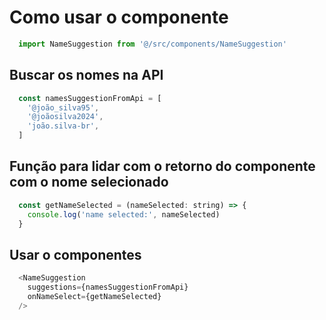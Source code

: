 # Como usar o componente

```js
  import NameSuggestion from '@/src/components/NameSuggestion'
```

## Buscar os nomes na API
  ```js 
    const namesSuggestionFromApi = [
      '@joão_silva95',
      '@joãosilva2024',
      'joão.silva-br',
    ]
  ```

## Função para lidar com o retorno do componente com o nome selecionado
  ```js
    const getNameSelected = (nameSelected: string) => {
      console.log('name selected:', nameSelected)
    }
  ```

## Usar o componentes
  ```js
    <NameSuggestion
      suggestions={namesSuggestionFromApi}
      onNameSelect={getNameSelected}
    />
  ```